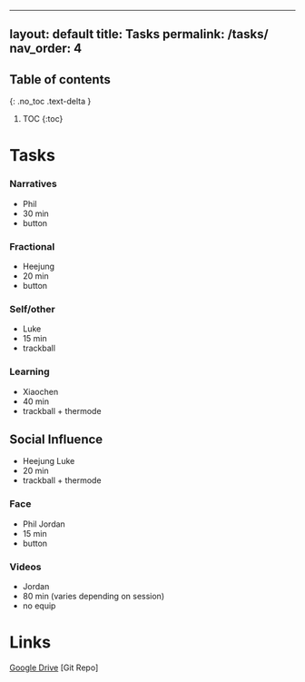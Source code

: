 <!-- ---
layout: archive
title: "Tasks"
permalink: /tasks/
author_profile: true
--- -->

---
layout: default
title: Tasks
permalink: /tasks/
nav_order: 4
---



## Table of contents
{: .no_toc .text-delta }

1. TOC
{:toc}

# Tasks

### Narratives
- Phil
- 30 min
- button
### Fractional
- Heejung
- 20 min
- button
### Self/other
- Luke
- 15 min
- trackball
### Learning
- Xiaochen
- 40 min
- trackball + thermode
## Social Influence
- Heejung Luke
- 20 min
- trackball + thermode
### Face
- Phil Jordan
- 15 min
- button
### Videos
- Jordan
- 80 min (varies depending on session)
- no equip

Links
==

[Google Drive](https://drive.google.com/drive/u/0/folders/1hC8EEWQ5k54oWWkbssdCWg6--vCz4009)
[Git Repo]

<!-- {% if author.googlescholar %}
  You can also find my articles on <u><a href="{{author.googlescholar}}">my Google Scholar profile</a>.</u>
{% endif %}

{% include base_path %}

{% for post in site.tasks reversed %}
  {% include archive-single.html %}
{% endfor %} -->
